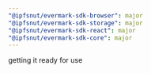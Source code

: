```yaml
---
"@ipfsnut/evermark-sdk-browser": major
"@ipfsnut/evermark-sdk-storage": major
"@ipfsnut/evermark-sdk-react": major
"@ipfsnut/evermark-sdk-core": major
---
```


getting it ready for use
